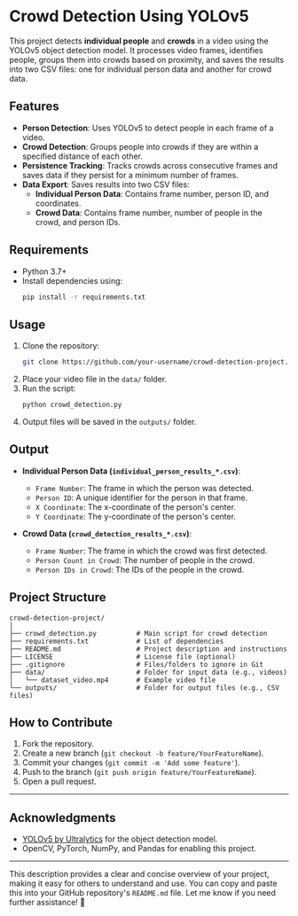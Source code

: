# Crowd Detection Using YOLOv5

This project detects **individual people** and **crowds** in a video using the YOLOv5 object detection model. It processes video frames, identifies people, groups them into crowds based on proximity, and saves the results into two CSV files: one for individual person data and another for crowd data.

## Features
- **Person Detection**: Uses YOLOv5 to detect people in each frame of a video.
- **Crowd Detection**: Groups people into crowds if they are within a specified distance of each other.
- **Persistence Tracking**: Tracks crowds across consecutive frames and saves data if they persist for a minimum number of frames.
- **Data Export**: Saves results into two CSV files:
  - **Individual Person Data**: Contains frame number, person ID, and coordinates.
  - **Crowd Data**: Contains frame number, number of people in the crowd, and person IDs.

## Requirements
- Python 3.7+
- Install dependencies using:
  ```bash
  pip install -r requirements.txt
  ```

## Usage
1. Clone the repository:
   ```bash
   git clone https://github.com/your-username/crowd-detection-project.git
   ```
2. Place your video file in the `data/` folder.
3. Run the script:
   ```bash
   python crowd_detection.py
   ```
4. Output files will be saved in the `outputs/` folder.

## Output
- **Individual Person Data (`individual_person_results_*.csv`)**:
  - `Frame Number`: The frame in which the person was detected.
  - `Person ID`: A unique identifier for the person in that frame.
  - `X Coordinate`: The x-coordinate of the person's center.
  - `Y Coordinate`: The y-coordinate of the person's center.

- **Crowd Data (`crowd_detection_results_*.csv`)**:
  - `Frame Number`: The frame in which the crowd was first detected.
  - `Person Count in Crowd`: The number of people in the crowd.
  - `Person IDs in Crowd`: The IDs of the people in the crowd.

## Project Structure
```
crowd-detection-project/
│
├── crowd_detection.py          # Main script for crowd detection
├── requirements.txt            # List of dependencies
├── README.md                   # Project description and instructions
├── LICENSE                     # License file (optional)
├── .gitignore                  # Files/folders to ignore in Git
├── data/                       # Folder for input data (e.g., videos)
│   └── dataset_video.mp4       # Example video file
└── outputs/                    # Folder for output files (e.g., CSV files)
```

## How to Contribute
1. Fork the repository.
2. Create a new branch (`git checkout -b feature/YourFeatureName`).
3. Commit your changes (`git commit -m 'Add some feature'`).
4. Push to the branch (`git push origin feature/YourFeatureName`).
5. Open a pull request.

---

## Acknowledgments
- [YOLOv5 by Ultralytics](https://github.com/ultralytics/yolov5) for the object detection model.
- OpenCV, PyTorch, NumPy, and Pandas for enabling this project.

---

This description provides a clear and concise overview of your project, making it easy for others to understand and use. You can copy and paste this into your GitHub repository's `README.md` file. Let me know if you need further assistance! 🚀
